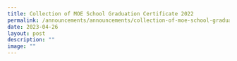 ```yaml
---
title: Collection of MOE School Graduation Certificate 2022
permalink: /announcements/announcements/collection-of-moe-school-graduation-certificate-2022/
date: 2023-04-26
layout: post
description: ""
image: ""
---
```

